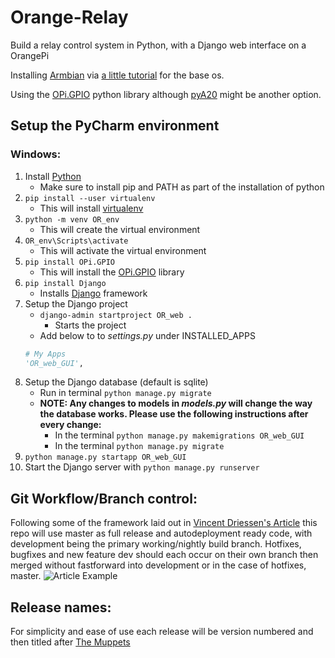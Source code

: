 # Orange-Relay
Build a relay control system in Python, with a Django web interface on a OrangePi

Installing [Armbian](https://docs.armbian.com/) via [a little tutorial](https://lucsmall.com/2017/01/19/beginners-guide-to-the-orange-pi-zero/) for the base os.

Using the [OPi.GPIO](https://opi-gpio.readthedocs.io/en/latest/) python library although [pyA20](https://pypi.org/project/pyA20/) might be another option.

## Setup the PyCharm environment

### Windows:

1. Install [Python](https://www.python.org/downloads/)
   - Make sure to install pip and PATH as part of the installation of python
2. ```pip install --user virtualenv```
   - This will install [virtualenv](https://virtualenv.pypa.io/en/latest/)
3. ```python -m venv OR_env```
   - This will create the virtual environment
4. ```OR_env\Scripts\activate```
   - This will activate the virtual environment
5. ```pip install OPi.GPIO```
   - This will install the [OPi.GPIO](https://opi-gpio.readthedocs.io/en/latest/) library
6. ```pip install Django```
   - Installs [Django](https://www.djangoproject.com/) framework
8. Setup the Django project
   - ```django-admin startproject OR_web . ```
      - Starts the project
   - Add below to to _settings.py_ under INSTALLED_APPS
   ```python
   # My Apps
   'OR_web_GUI',
    ```
9. Setup the Django database (default is sqlite)
   - Run in terminal ```python manage.py migrate```
   - **NOTE: Any changes to models in _models.py_ will change the way the database works.  Please use the following instructions after every change:**
     - In the terminal ```python manage.py makemigrations OR_web_GUI```
     - In the terminal ```python manage.py migrate```
10. ```python manage.py startapp OR_web_GUI```
10. Start the Django server with ```python manage.py runserver```

## Git Workflow/Branch control:

Following some of the framework laid out in [Vincent Driessen's Article](https://nvie.com/posts/a-successful-git-branching-model/) this repo will use master as full release and autodeployment ready code, with development being the primary working/nightly build branch.  Hotfixes, bugfixes and new feature dev should each occur on their own branch then merged without fastforward into development or in the case of hotfixes, master. 
![](https://nvie.com/img/git-model@2x.png "Article Example")

## Release names:

For simplicity and ease of use each release will be version numbered and then titled after [The Muppets](http://muppet.wikia.com/wiki/Sesame_Street_character_debuts)